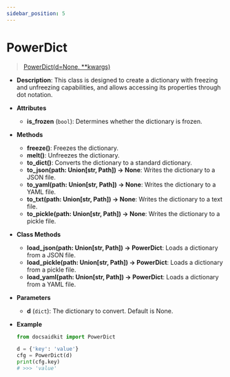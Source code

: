 ```yaml
---
sidebar_position: 5
---
```


# PowerDict

>[PowerDict(d=None, **kwargs)](https://github.com/DocsaidLab/DocsaidKit/blob/012540eebaebb2718987dd3ec0f7dcf40f403caa/docsaidkit/utils/powerdict.py#L10)

- **Description**: This class is designed to create a dictionary with freezing and unfreezing capabilities, and allows accessing its properties through dot notation.

- **Attributes**

    - **is_frozen** (`bool`): Determines whether the dictionary is frozen.

- **Methods**

    - **freeze()**: Freezes the dictionary.
    - **melt()**: Unfreezes the dictionary.
    - **to_dict()**: Converts the dictionary to a standard dictionary.
    - **to_json(path: Union[str, Path]) -> None**: Writes the dictionary to a JSON file.
    - **to_yaml(path: Union[str, Path]) -> None**: Writes the dictionary to a YAML file.
    - **to_txt(path: Union[str, Path]) -> None**: Writes the dictionary to a text file.
    - **to_pickle(path: Union[str, Path]) -> None**: Writes the dictionary to a pickle file.

- **Class Methods**

    - **load_json(path: Union[str, Path]) -> PowerDict**: Loads a dictionary from a JSON file.
    - **load_pickle(path: Union[str, Path]) -> PowerDict**: Loads a dictionary from a pickle file.
    - **load_yaml(path: Union[str, Path]) -> PowerDict**: Loads a dictionary from a YAML file.

- **Parameters**
    - **d** (`dict`): The dictionary to convert. Default is None.

- **Example**

    ```python
    from docsaidkit import PowerDict

    d = {'key': 'value'}
    cfg = PowerDict(d)
    print(cfg.key)
    # >>> 'value'
    ```